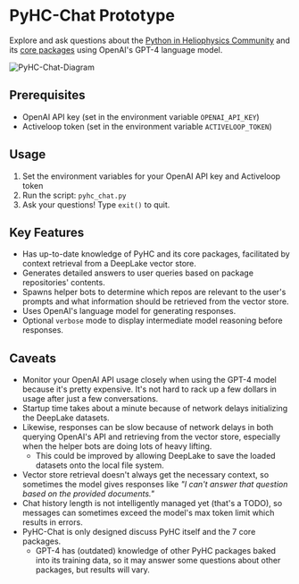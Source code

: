 # PyHC-Chat Prototype

Explore and ask questions about the [Python in Heliophysics Community](https://pyhc.org) and its [core packages](https://heliopython.org/projects/) using OpenAI's GPT-4 language model.

![PyHC-Chat-Diagram](https://i.ibb.co/tzx3J95/New-Py-HC-Chat-Diagram.png)

## Prerequisites

- OpenAI API key (set in the environment variable `OPENAI_API_KEY`)
- Activeloop token (set in the environment variable `ACTIVELOOP_TOKEN`)

## Usage
1. Set the environment variables for your OpenAI API key and Activeloop token
2. Run the script: `pyhc_chat.py`
3. Ask your questions! Type `exit()` to quit.

## Key Features
- Has up-to-date knowledge of PyHC and its core packages, facilitated by context retrieval from a DeepLake vector store.
- Generates detailed answers to user queries based on package repositories' contents.
- Spawns helper bots to determine which repos are relevant to the user's prompts and what information should be retrieved from the vector store.
- Uses OpenAI's language model for generating responses.
- Optional `verbose` mode to display intermediate model reasoning before responses. 

## Caveats
- Monitor your OpenAI API usage closely when using the GPT-4 model because it's pretty expensive. It's not hard to rack up a few dollars in usage after just a few conversations.
- Startup time takes about a minute because of network delays initializing the DeepLake datasets.
- Likewise, responses can be slow because of network delays in both querying OpenAI's API and retrieving from the vector store, especially when the helper bots are doing lots of heavy lifting.
    - This could be improved by allowing DeepLake to save the loaded datasets onto the local file system.
- Vector store retrieval doesn't always get the necessary context, so sometimes the model gives responses like _"I can't answer that question based on the provided documents."_
- Chat history length is not intelligently managed yet (that's a TODO), so messages can sometimes exceed the model's max token limit which results in errors. 
- PyHC-Chat is only designed discuss PyHC itself and the 7 core packages. 
    - GPT-4 has (outdated) knowledge of other PyHC packages baked into its training data, so it may answer some questions about other packages, but results will vary.
